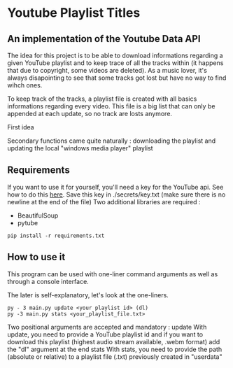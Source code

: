 # Youtube Playlist Titles
## An implementation of the Youtube Data API

The idea for this project is to be able to download informations regarding a given YouTube playlist and to keep trace of all the tracks within (it happens that due to copyright, some videos are deleted). As a music lover, it's always disapointing to see that some tracks got lost but have no way to find wihch ones.

To keep track of the tracks, a playlist file is created with all basics informations regarding every video. This file is a big list that can only be appended at each update, so no track are losts anymore.

First idea

Secondary functions came quite naturally : downloading the playlist and updating the local "windows media player" playlist

## Requirements

If you want to use it for yourself, you'll need a key for the YouTube api. See how to do this [here](https://developers.google.com/youtube/v3/getting-started).
Save this key in ./secrets/key.txt (make sure there is no newline at the end of the file)
Two additional libraries are required :
- BeautifulSoup
- pytube

`pip install -r requirements.txt`

## How to use it

This program can be used with one-liner command arguments as well as through a console interface.

The later is self-explanatory, let's look at the one-liners.

```
py - 3 main.py update <your playlist id> (dl)
py -3 main.py stats <your_playlist_file.txt>
```

Two positional arguments are accepted and mandatory :
    update
        With update, you need to provide a YouTube playlist id
        and if you want to download this playlist (highest audio stream available, .webm format)
        add the "dl" argument at the end
    stats
        With stats, you need to provide the path (absolute or relative) to a playlist file (.txt) previously created in "userdata"